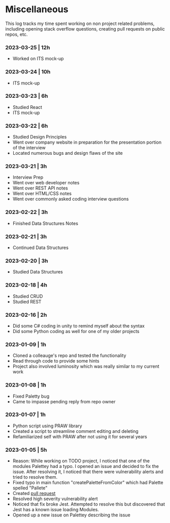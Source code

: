 # Miscellaneous

This log tracks my time spent working on non project related problems, including opening stack overflow questions, creating pull requests on public repos, etc. 

### 2023-03-25 | 12h
- Worked on ITS mock-up

### 2023-03-24 | 10h
- ITS mock-up

### 2023-03-23 | 6h
- Studied React
- ITS mock-up

### 2023-03-22 | 6h
- Studied Design Principles
- Went over company website in preparation for the presentation portion of the interview
- Located numerous bugs and design flaws of the site

### 2023-03-21 | 3h
- Interview Prep
- Went over web developer notes
- Went over REST API notes
- Went over HTML/CSS notes
- Went over commonly asked coding interview questions

### 2023-02-22 | 3h
- Finished Data Structures Notes

### 2023-02-21 | 3h
- Continued Data Structures

### 2023-02-20 | 3h
- Studied Data Structures

### 2023-02-18 | 4h
- Studied CRUD
- Studied REST

### 2023-02-16 | 2h
- Did some C# coding in unity to remind myself about the syntax
- Did some Python coding as well for one of my older projects

### 2023-01-09 | 1h
- Cloned a colleauge's repo and tested the functionality
- Read through code to provide some hints
- Project also involved luminosity which was really similar to my current work

### 2023-01-08 | 1h
- Fixed Paletty bug
- Came to impasse pending reply from repo owner

### 2023-01-07 | 1h
- Python script using PRAW library
- Created a script to streamline comment editing and deleting
- Refamiliarized self with PRAW after not using it for several years

### 2023-01-05 | 5h
- Reason: While working on TODO project, I noticed that one of the modules Palettey had a typo. I opened an issue and decided to fix the issue. After resolving it, I noticed that there were vulnerability alerts and tried to resolve them. 
- Fixed typo in main function "createPaletteFromColor" which had Palette spelled "Pallete"
- Created [pull request](https://github.com/bartbergmans/Palettey/pull/4)
- Resolved high severity vulnerability alert
- Noticed that fix broke Jest. Attempted to resolve this but discovered that Jest has a known issue loading Modules. 
- Opened up a new issue on Palettey describing the issue

